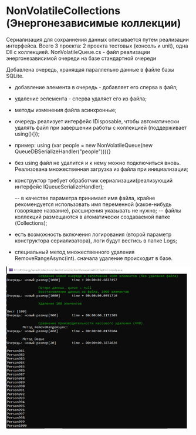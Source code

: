 # NonVolatileCollections (Энергонезависимые коллекции)


Сериализация для сохраннения данных описывается путем реализации интерфейса.
Всего 3 проекта: 2 проекта тестовых (консоль и unit), одна Dll c коллекцией.
NonVolatileQueue.cs - файл реализации энергонезависимой очереди на базе стандартной очереди

Добавлена очередь, хранящая параллельно данные в файле базы SQLite.
- добавление элемента в очередь - добавляет его сперва в файл;
- удаление эелемента - сперва удаляет его из файла;
- методы изменения файла асинхронные;
- очередь реализует интерфейс IDisposable, чтобы автоматически удалять файл при завершении работы с коллекцией (поддерживает using(){});
- пример: using (var people = new NonVolatileQueue<Person>(new QueueDBSerializeHandler<Person>("people"))){}
- без using файл не удалится и к нему можно подключиться вновь. Реализована множественная загрузка из файла при инициализации;
- конструктор требует обработчик сериализации(реализующий интерфейс IQueueSerializeHandler);
  
  -- в качестве параметра принимает имя файла, крайне рекомендуется использовать имя переменной (какое-нибудь говорящее название), расширения указывать не нужно;
  -- файлы коллекций размещаются в атоматически создаваемой папке (Collections);
  
- есть возможность включения логирования (второй параметр конструктора сериализатора), логи будут вестись в папке Logs;
- специальный метод множественного удаления RemoveRangeAsync(int). сначала удаление происходит в базе.
  
![Консольный тест производительности и работы очереди](NonVolatileQueueTest.png)
